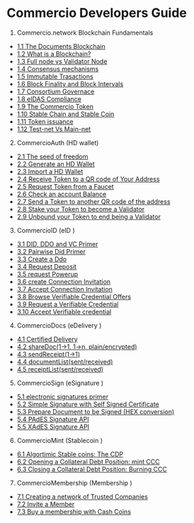 # Commercio Developers Guide

1. Commercio.network Blockchain Fundamentals

* [1.1 The Documents Blockchain](docs/1-fundamentals/1.1-chapter.md)
* [1.2 What is a Blockchain?](docs/1-fundamentals/1.2-chapter.md)
* [1.3 Full node vs Validator Node](docs/1-fundamentals/1.3-chapter.md)
* [1.4 Consensus mechanisms](docs/1-fundamentals/1.4-chapter.md)
* [1.5 Immutable Trasactions](docs/1-fundamentals/1.5-chapter.md)
* [1.6 Block Finality and Block Intervals](docs/1-fundamentals/1.6-chapter.md)
* [1.7 Consortium Governace](docs/1-fundamentals/1.7-chapter.md)
* [1.8 eIDAS Compliance](docs/1-fundamentals/1.8-chapter.md)
* [1.9 The Commercio Token](docs/1-fundamentals/1.9-chapter.md)
* [1.10 Stable Chain and Stable Coin](docs/1-fundamentals/1.10-chapter.md)
* [1.11 Token issuance](docs/1-fundamentals/1.11-chapter.md)
* [1.12 Test-net Vs Main-net](docs/1-fundamentals/1.12-chapter.md)


2. CommercioAuth (HD wallet)

* [2.1 The seed of freedom](docs/2-commercio-auth/2.1-chapter.md)
* [2.2 Generate an HD Wallet](docs/2-commercio-auth/2.2-chapter.md)
* [2.3 Import a HD Wallet](docs/2-commercio-auth/2.3-chapter.md)
* [2.4 Receive Token to a QR code of Your Address](docs/2-commercio-auth/2.4-chapter.md)
* [2.5 Request Token from a Faucet](docs/2-commercio-auth/2.5-chapter.md)
* [2.6 Check an account Balance](docs/2-commercio-auth/2.6-chapter.md)
* [2.7 Send a Token to another QR code of the address](docs/2-commercio-auth/2.7-chapter.md)
* [2.8 Stake your Token to become a Validator](docs/2-commercio-auth/2.8-chapter.md)
* [2.9 Unbound your Token to end being a Validator](docs/2-commercio-auth/2.9-chapter.md)

3. CommercioID (eID )
   
* [3.1 DID, DDO and VC Primer](docs/3-commercio-id/3.1-chapter.md)
* [3.2 Pairwise Did Primer](docs/3-commercio-id/3.2-chapter.md)
* [3.3 Create a Ddo](docs/3-commercio-id/3.3-chapter.md)
* [3.4 Request Deposit](docs/3-commercio-id/3.4-chapter.md)
* [3.5 request Powerup](docs/3-commercio-id/3.5-chapter.md)
* [3.6 create Connection Invitation](docs/3-commercio-id/4.6-chapter.md)
* [3.7 Accept Connection Invitation](docs/3-commercio-id/3.7-chapter.md)
* [3.8 Browse Verifiable Credential Offers](docs/3-commercio-id/3.8-chapter.md)
* [3.9 Request a Verifiable Credential](docs/3-commercio-id/3.9-chapter.md)
* [3.10 Accept Verifiable credential ](docs/3-commercio-id/3.10-chapter.md)

4. CommercioDocs (eDelivery )
* [4.1 Certified Delivery ](docs/4-commercio-docs/4.1-chapter.md)
* [4.2 shareDoc(1->1. 1->n, plain/encrypted) ](docs/4-commercio-docs/4.2-chapter.md)
* [4.3 sendReceipt(1->1) ](docs/4-commercio-docs/4.3-chapter.md)
* [4.4 documentList(sent/received) ](docs/4-commercio-docs/4.4-chapter.md)
* [4.5 receiptList(sent/received) ](docs/4-commercio-docs/4.5-chapter.md)  

5. CommercioSign (eSignature )
* [5.1 electronic signatures primer ](docs/5-commercio-sign/5.1-chapter.md)
* [5.2 Simple Signature with Self Signed Certificate  ](docs/5-commercio-sign/5.2-chapter.md)
* [5.3 Prepare Document to be Signed (HEX conversion) ](docs/5-commercio-sign/5.3-chapter.md)
* [5.4 PAdES Signature API ](docs/5-commercio-sign/5.4-chapter.md)
* [5.5 XAdES Signature API ](docs/5-commercio-sign/5.5-chapter.md)

6. CommercioMint (Stablecoin  )
* [6.1 Algortimic Stable coins: The CDP ](docs/6-commercio-mint/6.1-chapter.md)
* [6.2 Opening a Collateral Debt Position: mint CCC ](docs/6-commercio-mint/6.2-chapter.md)
* [6.3 Closing a Collateral Debt Position: Burning CCC ](docs/6-commercio-mint/6.3-chapter.md)
  
7. CommercioMembership (Membership )
* [7.1 Creating a network of Trusted Companies ](docs/7-membership/7.1-chapter.md)
* [7.2 Invite a Member ](docs/7-membership/7.2-chapter.md)
* [7.3 Buy a membership with Cash Coins ](docs/7-membership/7.3-chapter.md)